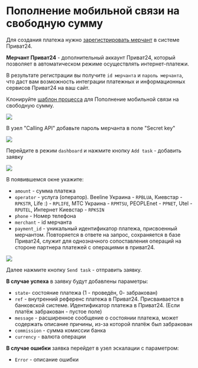 # Пополнение мобильной связи на свободную сумму

Для создания платежа нужно [зарегистрировать мерчант](https://api.privatbank.ua/api-privat24/p24registration.html) в системе Приват24.

**Мерчант Приват24** - дополнительный аккаунт Приват24, который позволяет в автоматическом режиме осуществлять интернет-платежи.

В результате регистрации вы получите `id мерчанта` и `пароль мерчанта`, что даст вам возможность интеграции платежных и информационных сервисов Приват24 на ваш сайт.

Клонируйте [шаблон процесса](https://www.corezoid.com/admin/edit_conv/27716/5058) для Пополнение мобильной связи на свободную сумму.

![](../img/mandrill_copy_conveyor.png)

В узел "Calling API" добавьте пароль мерчанта в поле "Secret key"

![](../img/secret.png)

Перейдите в режим `dashboard` и нажмите кнопку `Add task` - добавить заявку

![](../img/mandrill_dashboard.png)

В появившемся окне укажите:
*   `amount` - сумма платежа
*   `operator` - услуга (оператор). Beeline Украина - `RPBLUA`, Киевстар - `RPKSTR`, Life :) - `RPLIFE`, МТС Украина - `RPMTSU`, PEOPLEnet - `PPNET`, Utel - `RPUTEL`, Интернет Киевстар - `RPKSIN`
*   `phone` - Номер телефона
*   `merchant` - id мерчанта
*   `payment_id` - уникальный идентификатор платежа, присвоенный мерчантом. Повторяется в ответе на запрос, сохраняется в базе Приват24, служит для однозначного сопоставления операций на стороне партнера платежей с операциями в приват24.

![](../img/mob_ref.png)

Далее нажмите кнопку `Send task` - отправить заявку.

**В случае успеха** в заявку будут добавлены параметры:

* `state`- состояние платежа (1 - проведён, 0- забракован)
* `ref` - внутренний референс платежа в Приват24. Присваивается в банковской системе. Идентификатор платежа в Приват24. (Если платёж забракован - пустое поле)
* `message` - расширенное сообщение о состоянии платежа, может содержать описание причины, из-за которой платёж был забракован
* `commission` - сумма комиссии банка
* `currency` - валюта операции

**В случае ошибки** заявка перейдет в узел эскалации с параметром:
* `Error` - описание ошибки

